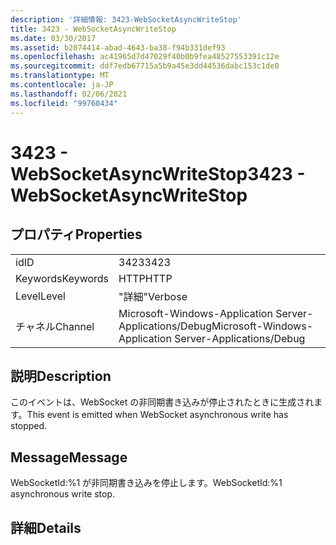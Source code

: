 ```yaml
---
description: '詳細情報: 3423-WebSocketAsyncWriteStop'
title: 3423 - WebSocketAsyncWriteStop
ms.date: 03/30/2017
ms.assetid: b2074414-abad-4643-ba38-f94b331def93
ms.openlocfilehash: ac41965d7d47029f40b0b9fea48527553391c12e
ms.sourcegitcommit: ddf7edb67715a5b9a45e3dd44536dabc153c1de0
ms.translationtype: MT
ms.contentlocale: ja-JP
ms.lasthandoff: 02/06/2021
ms.locfileid: "99760434"
---
```

# <a name="3423---websocketasyncwritestop"></a><span data-ttu-id="0ae9e-103">3423 - WebSocketAsyncWriteStop</span><span class="sxs-lookup"><span data-stu-id="0ae9e-103">3423 - WebSocketAsyncWriteStop</span></span>

## <a name="properties"></a><span data-ttu-id="0ae9e-104">プロパティ</span><span class="sxs-lookup"><span data-stu-id="0ae9e-104">Properties</span></span>  
  
|||  
|-|-|  
|<span data-ttu-id="0ae9e-105">id</span><span class="sxs-lookup"><span data-stu-id="0ae9e-105">ID</span></span>|<span data-ttu-id="0ae9e-106">3423</span><span class="sxs-lookup"><span data-stu-id="0ae9e-106">3423</span></span>|  
|<span data-ttu-id="0ae9e-107">Keywords</span><span class="sxs-lookup"><span data-stu-id="0ae9e-107">Keywords</span></span>|<span data-ttu-id="0ae9e-108">HTTP</span><span class="sxs-lookup"><span data-stu-id="0ae9e-108">HTTP</span></span>|  
|<span data-ttu-id="0ae9e-109">Level</span><span class="sxs-lookup"><span data-stu-id="0ae9e-109">Level</span></span>|<span data-ttu-id="0ae9e-110">"詳細"</span><span class="sxs-lookup"><span data-stu-id="0ae9e-110">Verbose</span></span>|  
|<span data-ttu-id="0ae9e-111">チャネル</span><span class="sxs-lookup"><span data-stu-id="0ae9e-111">Channel</span></span>|<span data-ttu-id="0ae9e-112">Microsoft-Windows-Application Server-Applications/Debug</span><span class="sxs-lookup"><span data-stu-id="0ae9e-112">Microsoft-Windows-Application Server-Applications/Debug</span></span>|  
  
## <a name="description"></a><span data-ttu-id="0ae9e-113">説明</span><span class="sxs-lookup"><span data-stu-id="0ae9e-113">Description</span></span>  

 <span data-ttu-id="0ae9e-114">このイベントは、WebSocket の非同期書き込みが停止されたときに生成されます。</span><span class="sxs-lookup"><span data-stu-id="0ae9e-114">This event is emitted when WebSocket asynchronous write has stopped.</span></span>  
  
## <a name="message"></a><span data-ttu-id="0ae9e-115">Message</span><span class="sxs-lookup"><span data-stu-id="0ae9e-115">Message</span></span>  

 <span data-ttu-id="0ae9e-116">WebSocketId:%1 が非同期書き込みを停止します。</span><span class="sxs-lookup"><span data-stu-id="0ae9e-116">WebSocketId:%1 asynchronous write stop.</span></span>  
  
## <a name="details"></a><span data-ttu-id="0ae9e-117">詳細</span><span class="sxs-lookup"><span data-stu-id="0ae9e-117">Details</span></span>
